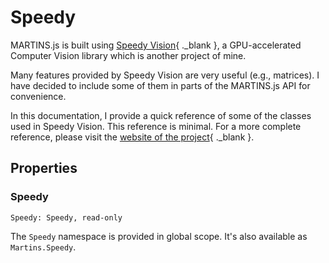# Speedy

MARTINS.js is built using [Speedy Vision](https://github.com/alemart/speedy-vision){ ._blank }, a GPU-accelerated Computer Vision library which is another project of mine.

Many features provided by Speedy Vision are very useful (e.g., matrices). I have decided to include some of them in parts of the MARTINS.js API for convenience.

In this documentation, I provide a quick reference of some of the classes used in Speedy Vision. This reference is minimal. For a more complete reference, please visit the [website of the project](https://github.com/alemart/speedy-vision){ ._blank }.

## Properties

### Speedy

`Speedy: Speedy, read-only`

The `Speedy` namespace is provided in global scope. It's also available as `Martins.Speedy`.